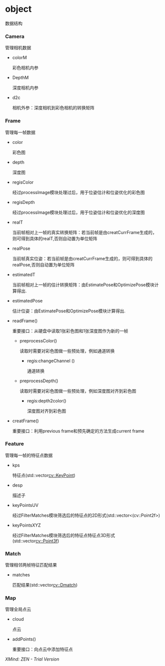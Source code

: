 # object

数据结构

### Camera

管理相机数据

- colorM

  彩色相机内参

- DepthM

  深度相机内参

- d2c

  相机外参：深度相机到彩色相机的转换矩阵

### Frame

管理每一帧数据

- color

  彩色图

- depth

  深度图

- regisColor

  经过processImage模块处理过后，用于位姿估计和位姿优化的彩色图

- regisDepth

  经过processImage模块处理过后，用于位姿估计和位姿优化的深度图

- realT

  当前帧相对上一帧的真实转换矩阵：若当前帧是由creatCurrFrame生成的，则可得到具体的realT,否则自动置为单位矩阵

- realPose

  当前帧真实位姿：若当前帧是由creatCurrFrame生成的，则可得到具体的realPose,否则自动置为单位矩阵

- estimatedT

  当前帧相对上一帧的估计转换矩阵：由EstimatePose和OptimizePose模块计算得出.

- estimatedPose

  估计位姿：由EstimatePose和OptimizePose模块计算得出.

- readFrame()

  重要接口：从硬盘中读取1张彩色图和1张深度图作为新的一帧

  - preprocessColor()

    读取时需要对彩色图做一些预处理，例如通道转换

    - regis:changeChannel ()

      通道转换

  - preprocessDepth()

    读取时需要对彩色图做一些预处理，例如深度图对齐到彩色图

    - regis:depth2color()

      深度图对齐到彩色图

- creatFrame()

  重要接口：利用previous frame和预先确定的方法生成current frame

### Feature

管理每一帧的特征点数据

- kps

  特征点(std::vector<cv::KeyPoint>)

- desp

  描述子

- keyPointsUV

  经过FilterMatches模块筛选后的特征点的2D形式(std::vector<(cv::Point2f>)

- keyPointsXYZ

  经过FilterMatches模块筛选后的特征点特征点3D形式(std::vector<cv::Point3f>)

### Match

管理相邻两帧特征匹配结果

- matches

  匹配结果(std::vector<cv::Dmatch>)

### Map

管理全局点云

- cloud

  点云

- addPoints()

  重要接口：向点云中添加特征点

*XMind: ZEN - Trial Version*


